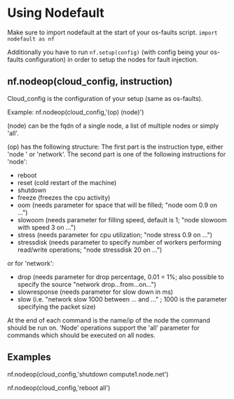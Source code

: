 # Using Nodefault

Make sure to import nodefault at the start of your os-faults script.
`import nodefault as nf`

Additionally you have to run `nf.setup(config)` (with config being your os-faults configuration) in order to setup the nodes for fault injection.

## nf.nodeop(cloud_config, instruction)

Cloud_config is the configuration of your setup (same as os-faults).

Example: nf.nodeop(cloud_config,'(op) (node)')

(node) can be the fqdn of a single node, a list of multiple nodes or simply 'all'.

(op) has the following structure:
The first part is the instruction type, either 'node ' or 'network'.
The second part is one of the following instructions for 'node':
* reboot
* reset (cold restart of the machine)
* shutdown
* freeze (freezes the cpu activity)
* oom (needs parameter for space that will be filled; "node oom 0.9 on ...")
* slowoom  (needs parameter for filling speed, default is 1; "node slowoom with speed 3 on ...")
* stress (needs parameter for cpu utilization; "node stress 0.9 on ...")
* stressdisk (needs parameter to specify number of workers performing read/write operations; "node stressdisk 20 on ...")

or for 'network':
* drop (needs parameter for drop percentage, 0.01 = 1%; also possible to specify the source "network drop...from...on...")
* slowresponse (needs parameter for slow down in ms)
* slow (i.e. "network slow 1000 between ... and ..." ; 1000 is the parameter specifying the packet size)

At the end of each command is the name/ip of the node the command should be run on.
'Node' operations support the 'all' parameter for commands which should be executed on all nodes.

## Examples

nf.nodeop(cloud_config,'shutdown compute1.node.net')

nf.nodeop(cloud_config,'reboot all')
